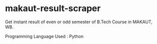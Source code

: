 # makaut-result-scraper
Get instant result of even or odd semester of B.Tech Course in MAKAUT, WB.

Programming Language Used : Python

